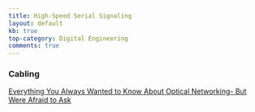```yaml
---
title: High-Speed Serial Signaling
layout: default
kb: true
top-category: Digital Engineering
comments: true
---
```


### Cabling

[Everything You Always Wanted to Know About Optical Networking- But Were Afraid to Ask](https://www.nanog.org/sites/default/files/2_Steenbergen_Tutorial_New_And_v2.pdf)
